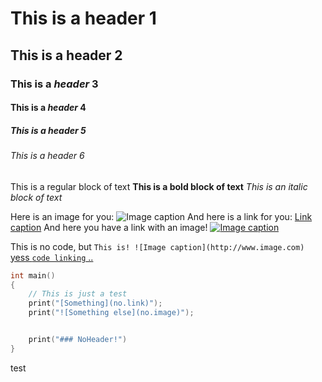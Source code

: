 # This is a header 1

## This is a header 2

### This is a *header* 3

#### This is a *header* 4

##### This is a header 5

###### This is a header 6

This is a regular block of text
**This is a bold block of text**
*This is an italic block of text*

Here is an image for you: ![Image caption](http://www.image.com)
And here is a link for you: [Link caption](http://www.link.com)
And here you have a link with an image! [![Image caption](http://www.image.com)](http://www.link.com)

This is no code, but `This is! ![Image caption](http://www.image.com)`
[yess `code linking` ..](http://www.link.com)

```cpp
int main()
{
	// This is just a test
	print("[Something](no.link)");
	print("![Something else](no.image)");


	print("### NoHeader!")
}
```
test
